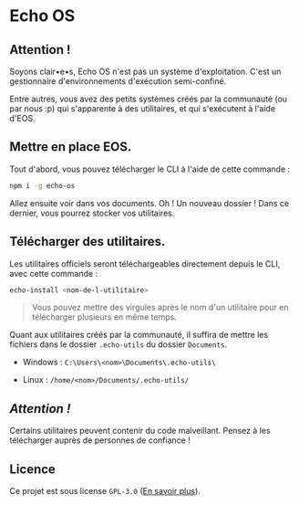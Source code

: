 # Echo OS

## Attention !

Soyons clair•e•s, Echo OS n'est pas un système d'exploitation. C'est un gestionnaire d'environnements d'exécution semi-confiné.

Entre autres, vous avez des petits systèmes créés par la communauté (ou par nous :p) qui s'apparente à des utilitaires, et qui s'exécutent à l'aide d'EOS.

## Mettre en place EOS.

Tout d'abord, vous pouvez télécharger le CLI à l'aide de cette commande :

```sh
npm i -g echo-os
```

Allez ensuite voir dans vos documents. Oh ! Un nouveau dossier ! Dans ce dernier, vous pourrez stocker vos utilitaires.

## Télécharger des utilitaires.

Les utilitaires officiels seront téléchargeables directement depuis le CLI, avec cette commande :

```sh
echo-install <nom-de-l-utilitaire>
```

> Vous pouvez mettre des virgules après le nom d'un utilitaire pour en télécharger plusieurs en même temps.

Quant aux utilitaires créés par la communauté, il suffira de mettre les fichiers dans le dossier `.echo-utils` du dossier `Documents`.

- Windows : `C:\Users\<nom>\Documents\.echo-utils\`

- Linux : `/home/<nom>/Documents/.echo-utils/`

## _Attention !_

Certains utilitaires peuvent contenir du code malveillant. Pensez à les télécharger auprès de personnes de confiance !

## Licence

Ce projet est sous license `GPL-3.0` ([En savoir plus](https://www.gnu.org/licenses/gpl-3.0.fr.html)).
